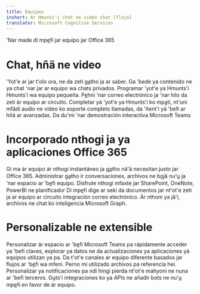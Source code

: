 ```yaml
---
title: Equipos
inshort: Ar Hmunts'i chat ne video chat [flojo]
translator: Microsoft Cognitive Services
---
```



'Nar made dí mpe̲fi jar equipo jar Office 365 

# Chat, hñä ne video
'Yot'e ar jar t'olo ora, ne da zeti ga̲tho ja ar saber. Ga 'bede ya contenido ne ya chat 'nar jar ar equipo wa chats privados. Programar 'yot'e ya Hmunts'i Hmunts'i wa equipo pequeña. Pe̲hni 'nar correo electrónico ja 'nar hilo da zeti ár equipo ar circuito. Completar yá 'yot'e ya Hmunts'i ko mpa̲ti, nt'uni mfädi audio ne vídeo ko soporte completo llamadas, da 'ñent'i yá 'befi ar hñä ar avanzadas. 
Da du'mi 'nar demostración interactiva Microsoft Teams 

# Incorporado nthogi ja ya aplicaciones Office 365
Gi ma ár equipo ár nthogi instantáneo ja ga̲tho nä'ä necesitan justo jar Office 365. Administrar ga̲tho ir conversaciones, archivos ne bo̲jä nu'u̲ ja 'nar espacio ar 'be̲fi equipo. Disfrute nthogi mfaxte jar SharePoint, OneNote, PowerBI ne planificador Dí mpe̲fi dige ar seki da documentos jar nt'ot'e zeti ja ar equipo ar circuito integración correo electrónico. Ár nthoni ya jä'i, archivos ne chat ko inteligencia Microsoft Graph. 

# Personalizable ne extensible
Personalizar ár espacio ar 'be̲fi Microsoft Teams pa rápidamente acceder ya 'befi claves, explorar ya datos ne da actualizaciones ya aplicaciones yá equipos utilizan ya pa. Da t'ot'e canales ar equipo diferente basados jar flujos ar 'be̲fi wa mfeni. Perno mi utilizado archivos pa referencia hei. Personalizar ya notificaciones pa ndi hingi pierda nt'ot'e mahyoni ne nuna ar 'befi terceros. Gu̲ts'i integraciones ko ya APIs ne añadir bots ne nu'u̲ mpe̲fi en favor de ár equipo. 






